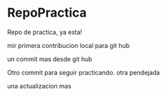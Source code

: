 # RepoPractica
Repo de practica, ya esta!

mir primera contribucion local para git hub

un commit mas desde git hub

Otro commit para seguir practicando.
 otra pendejada 


 una actualizacion mas

